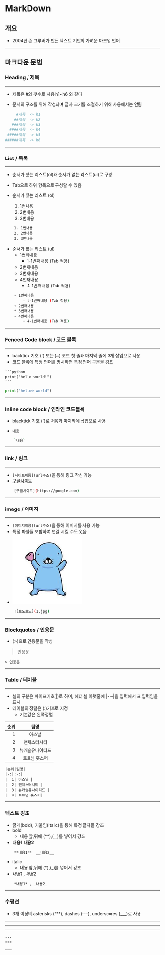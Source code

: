 # **MarkDown**

## 개요

- 2004년 존 그루버가 만든 텍스트 기반의 가벼운 마크업 언어
---
## **마크다운 문법**

### Heading / 제목
---
* 제목은 #의 갯수로 사용 h1~h6 와 같다
- 문서의 구조를 위해 작성되며 글자 크기를 조절하기 위해 사용해서는 안됨

```bash
     #제목  -> h1
    ##제목  -> h2
   ###제목  -> h3
  ####제목  -> h4
 #####제목  -> h5
######제목  -> h6
```
---
### List / 목록
---
- 순서가 있는 리스트(ol)와 순서가 없는 리스트(ul)로 구성
- Tab으로 하위 항목으로 구성할 수 있음

- 순서가 있는 리스트 (ol)
    1. 1번내용
    2. 2번내용
    3. 3번내용
```bash
    1. 1번내용
    2. 2번내용
    3. 3번내용
```
- 순서가 없는 리스트 (ul)
    - 1번째내용
        - 1-1번째내용 (Tab 적용)
    + 2번째내용
    * 3번째내용
    - 4번째내용
        + 4-1번째내용 (Tab 적용)
```bash
    - 1번째내용
        - 1-1번째내용 (Tab 적용)
    + 2번째내용
    * 3번째내용
    - 4번째내용
        + 4-1번째내용 (Tab 적용)
```
---
### Fenced Code block / 코드 블록
---
- backtick 기호 (`) 또는 (~) 코드 첫 줄과 마지막 줄에 3개 삽입으로 사용
- 코드 블록에 특정 언어를 명시하면 특정 언어 구문을 강조
````
```python
print("hello world!")
```
````
~~~python
print("hellow world")
~~~
---
### Inline code block / 인라인 코드블록
- blacktick 기호 (`)로 처음과 마지막에 삽입으로 사용

- `내용`
```bash
    `내용`
```
---
### link / 링크
---
- `[사이트이름](url주소)`을 통해 링크 작성 가능
- [구글사이트](https://google.com)
```bash
    [구글사이트](https://google.com)
```
---
### image / 이미지
---
- `[이미지이름](url주소)`을 통해 이미지를 사용 가능
- 특정 파일들 포함하여 연결 시킬 수도 있음
- ![보노보노](1.jpg)
```bash
    ![보노보노](1.jpg)
```
---
### Blockquotes / 인용문
- (>)으로 인용문을 작성

> 인용문
```bach
> 인용문
```
---
### Table / 테이블
---
- 셀의 구분은 파이프기호(|)로 하며, 헤더 셀 아랫줄에 |---|을 입력해서 표 입력임을 표시
- 테이블의 정렬은 (:)기호로 지정
    - 기본값은 왼쪽정렬

|순위|팀명|
|-:|:-:|
|  1| 아스날 |
|  2| 맨체스터시티 |
|  3| 뉴캐슬유나이티드 |
|  4| 토트넘 홋스퍼|
```bach
|순위|팀명|
|-:|:-:|
|  1| 아스날 |
|  2| 맨체스터시티 |
|  3| 뉴캐슬유나이티드 |
|  4| 토트넘 홋스퍼|

```
---
### 텍스트 강조
- 굵게(bold), 기울임(Italic)을 통해 특정 글자들 강조
- bold
    - 내용 앞,뒤에 (**),(__)를 넣어서 강조
- **내용1**  __내용2__
```bash
    **내용1**  __내용2__
```
- italic
    - 내용 앞,뒤에 (*),(_)를 넣어서 강조
- *내용1* , _내용2_
```bash
    *내용1* , _내용2_
```
---
### 수평선
- 3개 이상의 asterisks (***), dashes (---), underscores (___)로 사용
---
***
___

```bash
---
***
___
```